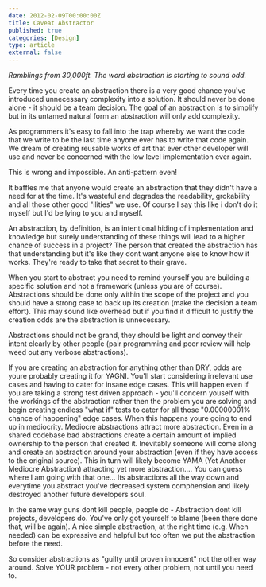```yaml
---
date: 2012-02-09T00:00:00Z
title: Caveat Abstractor
published: true
categories: [Design]
type: article
external: false
---
```

_Ramblings from 30,000ft.  The word abstraction is starting to sound odd._

Every time you create an abstraction there is a very good chance you've introduced unnecessary complexity into a solution.  It should never be done alone - it should be a team decision.  The goal of an abstraction is to simplify but in its untamed natural form an abstraction will only add complexity.

<!-- more -->

As programmers it's easy to fall into the trap whereby we want the code that we write to be the last time anyone ever has to write that code again.  We dream of creating reusable works of art that ever other developer will use and never be concerned with the low level implementation ever again.

This is wrong and impossible.  An anti-pattern even!

It baffles me that anyone would create an abstraction that they didn't have a need for at the time. It's wasteful and degrades the readability, grokability and all those other good "ilities" we use.  Of course I say this like i don't do it myself but I'd be lying to you and myself.

An abstraction, by definition, is an intentional hiding of implementation and knowledge but surely understanding of these things will lead to a higher chance of success in a project?  The person that created the abstraction has that understanding but it's like they dont want anyone else to know how it works.  They're ready to take that secret to their grave.

When you start to abstract you need to remind yourself you are building a specific solution and not a framework (unless you are of course).  Abstractions should be done only within the scope of the project and you should have a strong case to back up its creation (make the decision a team effort).  This may sound like overhead but if you find it difficult to justify the creation odds are the abstraction is unnecessary.

Abstractions should not be grand, they should be light and convey their intent clearly by other people (pair programming and peer review will help weed out any verbose abstractions).

If you are creating an abstraction for anything other than DRY, odds are youre probably creating it for YAGNI.  You'll start considering irrelevant use cases and having to cater for insane edge cases.  This will happen even if you are taking a strong test driven approach - you'll concern youself with the workings of the abstraction rather then the problem you are solving and begin creating endless "what if" tests to cater for all those "0.00000001% chance of happening" edge cases. When this happens youre going to end up in mediocrity.  Mediocre abstractions attract more abstraction.  Even in a shared codebase bad abstractions create a certain amount of implied ownership to the person that created it. Inevitably someone will come along and create an abstraction around your abstraction (even if they have access to the original source).  This in turn will likely become YAMA (Yet Another Mediocre Abstraction) attracting yet more abstraction.... You can guess where I am going with that one... Its abstractions all the way down and everytime you abstract you've decreased system comphension and likely destroyed another future developers soul.

In the same way guns dont kill people, people do - Abstraction dont kill projects, developers do.  You've only got yourself to blame (been there done that, will be again).  A nice simple abstraction, at the right time (e.g. When needed) can be expressive and helpful but too often we put the abstraction before the need.

So consider abstractions as "guilty until proven innocent" not the other way around.  Solve YOUR problem - not every other problem, not until you need to.